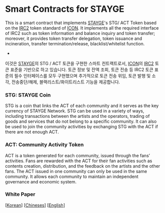 Smart Contracts for STAYGE
===============================

This is a smart contract that implements [STAYGE](http://stayge.io/)'s STG/ ACT Token based on the [IRC2](https://github.com/icon-project/IIPs/blob/master/IIPS/iip-2.md) token standard of [ICON](https://m.icon.foundation/?lang=en). It implements all the required interface of IRC2 such as token information and balance inquiry and token transfer; moreover, it provides token transfer delegation, token issuance and incineration, transfer termination/release, blacklist/whitelist function.

-

이것은 [STAYGE](http://stayge.io/)의 STG / ACT 토큰을 구현한 스마트 컨트랙트로서, [ICON](https://m.icon.foundation/?lang=en)의 [IRC2](https://github.com/icon-project/IIPs/blob/master/IIPS/iip-2.md) 토큰 표준을 기반으로 하고 있습니다. 토큰 정보 및 잔액 조회, 토큰 전송 등 IRC2 토큰 표준의 필수 인터페이스를 모두 구현했으며 추가적으로 토큰 전송 위임, 토큰 발행 및 소각, 전송중단/해제, 블랙리스트/화이트리스트 기능을 제공합니다.

### STG: STAYGE Coin
STG is a coin that links the ACT of each community and it serves as the key currency of STAYGE Network. STG can be used in a variety of ways, including transactions between the artists and the operators, trading of goods and services that do not belong to a specific community. It can also be used to join the community activities by exchanging STG with the ACT if there are not enough ACT.

### ACT: Community Activity Token
ACT is a token generated for each community, issued through the fans’ activities. Fans are rewarded with the ACT for their fan activities such as contents creation, distribution, and the feedback on the artists and the other fans. The ACT issued in one community can only be used in the same community. It allows each community to maintain an independent governance and economic system.


### White Paper
[[Korean](http://stayge.io/whitepaper/STAYGE_Whitepaper_kr.pdf)]
[[Chineses](http://stayge.io/whitepaper/STAYGE_Whitepaper_cn.pdf)]
[[English](http://stayge.io/whitepaper/STAYGE_Whitepaper_en.pdf)]

